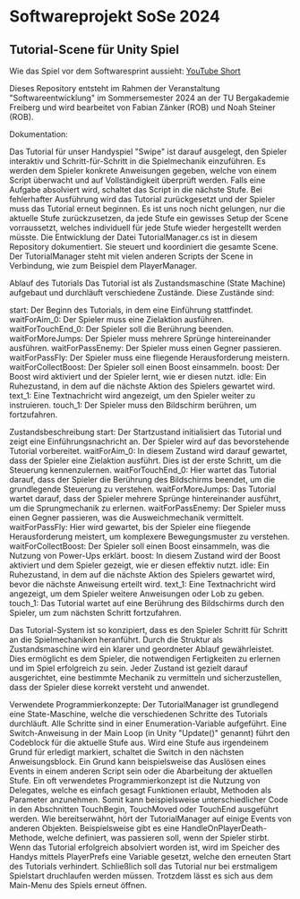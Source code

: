 # Softwareprojekt SoSe 2024

## Tutorial-Scene für Unity Spiel

Wie das Spiel vor dem Softwaresprint aussieht: [YouTube Short](https://youtube.com/shorts/3tWdn8CPG1E?feature=share)

Dieses Repository entsteht im Rahmen der Veranstaltung "Softwareentwicklung" im Sommersemester 2024 an der TU Bergakademie Freiberg und wird bearbeitet von Fabian Zänker (ROB) und Noah Steiner (ROB).

Dokumentation:

Das Tutorial für unser Handyspiel "Swipe" ist darauf ausgelegt, den Spieler interaktiv und Schritt-für-Schritt in die Spielmechanik einzuführen. Es werden dem Spieler konkrete Anweisungen gegeben, welche von einem Script überwacht und auf Vollständigkeit überprüft werden. Falls eine Aufgabe absolviert wird, schaltet das Script in die nächste Stufe. Bei fehlerhafter Ausführung wird das Tutorial zurückgesetzt und der Spieler muss das Tutorial erneut beginnen. Es ist uns noch nicht gelungen, nur die aktuelle Stufe zurückzusetzen, da jede Stufe ein gewisses Setup der Scene vorraussetzt, welches individuell für jede Stufe wieder hergestellt werden müsste. Die Entwicklung der Datei TutorialManager.cs ist in diesem Repository dokumentiert. Sie steuert und koordiniert die gesamte Scene. Der TutorialManager steht mit vielen anderen Scripts der Scene in Verbindung, wie zum Beispiel dem PlayerManager.

Ablauf des Tutorials
Das Tutorial ist als Zustandsmaschine (State Machine) aufgebaut und durchläuft verschiedene Zustände. Diese Zustände sind:

start: Der Beginn des Tutorials, in dem eine Einführung stattfindet.
waitForAim_0: Der Spieler muss eine Zielaktion ausführen.
waitForTouchEnd_0: Der Spieler soll die Berührung beenden.
waitForMoreJumps: Der Spieler muss mehrere Sprünge hintereinander ausführen.
waitForPassEnemy: Der Spieler muss einen Gegner passieren.
waitForPassFly: Der Spieler muss eine fliegende Herausforderung meistern.
waitForCollectBoost: Der Spieler soll einen Boost einsammeln.
boost: Der Boost wird aktiviert und der Spieler lernt, wie er diesen nutzt.
idle: Ein Ruhezustand, in dem auf die nächste Aktion des Spielers gewartet wird.
text_1: Eine Textnachricht wird angezeigt, um den Spieler weiter zu instruieren.
touch_1: Der Spieler muss den Bildschirm berühren, um fortzufahren.

Zustandsbeschreibung
start: Der Startzustand initialisiert das Tutorial und zeigt eine Einführungsnachricht an. Der Spieler wird auf das bevorstehende Tutorial vorbereitet.
waitForAim_0: In diesem Zustand wird darauf gewartet, dass der Spieler eine Zielaktion ausführt. Dies ist der erste Schritt, um die Steuerung kennenzulernen.
waitForTouchEnd_0: Hier wartet das Tutorial darauf, dass der Spieler die Berührung des Bildschirms beendet, um die grundlegende Steuerung zu verstehen.
waitForMoreJumps: Das Tutorial wartet darauf, dass der Spieler mehrere Sprünge hintereinander ausführt, um die Sprungmechanik zu erlernen.
waitForPassEnemy: Der Spieler muss einen Gegner passieren, was die Ausweichmechanik vermittelt.
waitForPassFly: Hier wird gewartet, bis der Spieler eine fliegende Herausforderung meistert, um komplexere Bewegungsmuster zu verstehen.
waitForCollectBoost: Der Spieler soll einen Boost einsammeln, was die Nutzung von Power-Ups erklärt.
boost: In diesem Zustand wird der Boost aktiviert und dem Spieler gezeigt, wie er diesen effektiv nutzt.
idle: Ein Ruhezustand, in dem auf die nächste Aktion des Spielers gewartet wird, bevor die nächste Anweisung erteilt wird.
text_1: Eine Textnachricht wird angezeigt, um dem Spieler weitere Anweisungen oder Lob zu geben.
touch_1: Das Tutorial wartet auf eine Berührung des Bildschirms durch den Spieler, um zum nächsten Schritt fortzufahren.

Das Tutorial-System ist so konzipiert, dass es den Spieler Schritt für Schritt an die Spielmechaniken heranführt. Durch die Struktur als Zustandsmaschine wird ein klarer und geordneter Ablauf gewährleistet. Dies ermöglicht es dem Spieler, die notwendigen Fertigkeiten zu erlernen und im Spiel erfolgreich zu sein. Jeder Zustand ist gezielt darauf ausgerichtet, eine bestimmte Mechanik zu vermitteln und sicherzustellen, dass der Spieler diese korrekt versteht und anwendet.

Verwendete Programmierkonzepte:
Der TutorialManager ist grundlegend eine State-Maschine, welche die verschiedenen Schritte des Tutorials durchläuft. Alle Schritte sind in einer Enumeration-Variable aufgeführt. Eine Switch-Anweisung in der Main Loop (in Unity "Update()" genannt) führt den Codeblock für die aktuelle Stufe aus. Wird eine Stufe aus irgendeinem Grund für erledigt markiert, schaltet die Switch in den nächsten Anweisungsblock. Ein Grund kann beispielsweise das Auslösen eines Events in einem anderen Script sein oder die Abarbeitung der aktuellen Stufe.
Ein oft verwendetes Programmierkonzept ist die Nutzung von Delegates, welche es einfach gesagt Funktionen erlaubt, Methoden als Parameter anzunehmen. Somit kann beispielsweise unterschiedlicher Code in den Abschnitten TouchBegin, TouchMoved oder TouchEnd ausgeführt werden. 
Wie bereitserwähnt, hört der TutorialManager auf einige Events von anderen Objekten. Beispielsweise gibt es eine HandleOnPlayerDeath-Methode, welche definiert, was passieren soll, wenn der Spieler stirbt.
Wenn das Tutorial erfolgreich absolviert worden ist, wird im Speicher des Handys mittels PlayerPrefs eine Variable gesetzt, welche den erneuten Start des Tutorials verhindert. Schließlich soll das Tutorial nur bei erstmaligem Spielstart druchlaufen werden müssen. Trotzdem lässt es sich aus dem Main-Menu des Spiels erneut öffnen.
